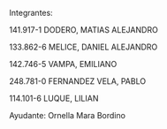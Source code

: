 Integrantes:

141.917-1	DODERO, MATIAS ALEJANDRO

133.862-6	MELICE, DANIEL ALEJANDRO

142.746-5	VAMPA, EMILIANO

248.781-0	FERNANDEZ VELA, PABLO

114.101-6	LUQUE, LILIAN

Ayudante: Ornella Mara Bordino
